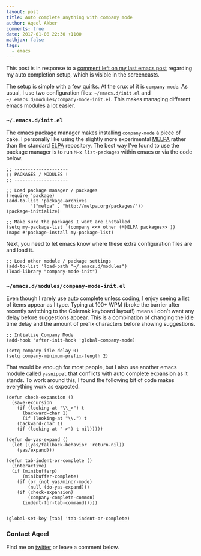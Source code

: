 ```yaml
---
layout: post
title: Auto complete anything with company mode
author: Aqeel Akber
comments: true
date: 2017-01-08 22:30 +1100
mathjax: false
tags:
  - emacs
---
```


This post is in response to a [comment left on my last emacs
post](http://disq.us/p/1f0dxx9) regarding my auto completion
setup, which is visible in the screencasts.

The setup is simple with a few quirks. At the crux of it is
`company-mode`. As usual, I use two configuration files:
`~/emacs.d/init.el` and
`~/.emacs.d/modules/company-mode-init.el`. This makes managing
different emacs modules a lot easier.

### `~/.emacs.d/init.el`

The emacs package manager makes installing `company-mode` a piece of
cake. I personally like using the slightly more experimental
[MELPA](https://melpa.org/) rather than the standard
[ELPA](https://elpa.gnu.org/) repository. The best way I've found to
use the package manager is to run `M-x list-packages` within emacs or
via the code below.

```elisp
;; --------------------
;; PACKAGES / MODULES !
;; --------------------

;; Load package manager / packages
(require 'package)
(add-to-list 'package-archives
	     '("melpa" . "http://melpa.org/packages/"))
(package-initialize)

;; Make sure the packages I want are installed
(setq my-package-list '(company <<+ other (M)ELPA packages>> ))
(mapc #'package-install my-package-list)
```

Next, you need to let emacs know where these extra configuration files
are and load it.

```elisp
;; Load other module / package settings
(add-to-list 'load-path "~/.emacs.d/modules")
(load-library "company-mode-init")
```

### `~/emacs.d/modules/company-mode-init.el`

Even though I rarely use auto complete unless coding, I enjoy seeing a
list of items appear as I type. Typing at 100+ WPM (broke the barrier
after recently switching to the Colemak keyboard layout!) means I
don't want any delay before suggestions appear. This is a combination
of changing the idle time delay and the amount of prefix characters
before showing suggestions.

```elisp
;; Intialize Company Mode
(add-hook 'after-init-hook 'global-company-mode)

(setq company-idle-delay 0)
(setq company-minimum-prefix-length 2)
```

That would be enough for most people, but I also use another emacs
module called `yasnippet` that conflicts with auto complete expansion
as it stands. To work around this, I found the following bit of code
makes everything work as expected.

```elisp
(defun check-expansion ()
  (save-excursion
    (if (looking-at "\\_>") t
      (backward-char 1)
      (if (looking-at "\\.") t
	(backward-char 1)
	(if (looking-at "->") t nil)))))

(defun do-yas-expand ()
  (let ((yas/fallback-behavior 'return-nil))
    (yas/expand)))

(defun tab-indent-or-complete ()
  (interactive)
  (if (minibufferp)
      (minibuffer-complete)
    (if (or (not yas/minor-mode)
	    (null (do-yas-expand)))
	(if (check-expansion)
	    (company-complete-common)
	  (indent-for-tab-command)))))


(global-set-key [tab] 'tab-indent-or-complete)
```

### Contact Aqeel

Find me on [twitter](https://twitter.com/AdmiralAkber) or leave a
comment below.
